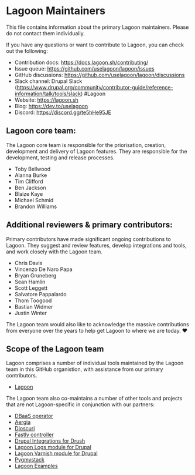 Lagoon Maintainers
==================

This file contains information about the primary Lagoon maintainers. Please do not contact them individually.

If you have any questions or want to contribute to Lagoon, you can check out the following:

- Contribution docs: https://docs.lagoon.sh/contributing/
- Issue queue: https://github.com/uselagoon/lagoon/issues
- GitHub discussions: https://github.com/uselagoon/lagoon/discussions
- Slack channel: Drupal Slack (https://www.drupal.org/community/contributor-guide/reference-information/talk/tools/slack) #Lagoon
- Website: https://lagoon.sh
- Blog: https://dev.to/uselagoon
- Discord: https://discord.gg/te5hHe95JE

## Lagoon core team:
The Lagoon core team is responsible for the priorisation, creation, development and delivery of Lagoon features.
They are responsible for the development, testing and release processes.

- Toby Bellwood
- Alanna Burke
- Tim Clifford
- Ben Jackson
- Blaize Kaye
- Michael Schmid
- Brandon Williams

## Additional reviewers & primary contributors:
Primary contributors have made significant ongoing contributions to Lagoon.
They suggest and review features, develop integrations and tools, and work closely with the Lagoon team.

- Chris Davis
- Vincenzo De Naro Papa
- Bryan Gruneberg
- Sean Hamlin
- Scott Leggett
- Salvatore Pappalardo
- Thom Toogood
- Bastian Widmer
- Justin Winter

The Lagoon team would also like to acknowledge the massive contributions from everyone over the years to help get Lagoon to where we are today. ❤️

## Scope of the Lagoon team
Lagoon comprises a number of individual tools maintained by the Lagoon team in this GitHub organistion, with assistance from our primary contributors.
- [Lagoon](https://github.com/uselagoon)

The Lagoon team also co-maintains a number of other tools and projects that are not Lagoon-specific in conjunction with our partners:
- [DBaaS operator](https://github.com/amazeeio/dbaas-operator)
- [Aergia](https://github.com/amazeeio/aergia)
- [Dioscuri](https://ggithub.com/amazeeio/dioscuri)
- [Fastly controller](https://github.com/amazeeio/fastly-controller)
- [Drupal Integrations for Drush](https://github.com/amazeeio/drupal-integrations)
- [Lagoon Logs module for Drupal](https://www.drupal.org/project/lagoon_logs)
- [Lagoon Varnish module for Drupal](https://www.drupal.org/project/lagoon_varnish)
- [Pygmystack](https://github.com/pygmystack)
- [Lagoon Examples](https://github.com/lagoon-examples)
